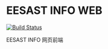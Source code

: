 # EESAST INFO WEB

[![Build Status](https://travis-ci.com/eesast/info-web.svg?branch=master)](https://travis-ci.com/eesast/info-web)

EESAST INFO 网页前端
